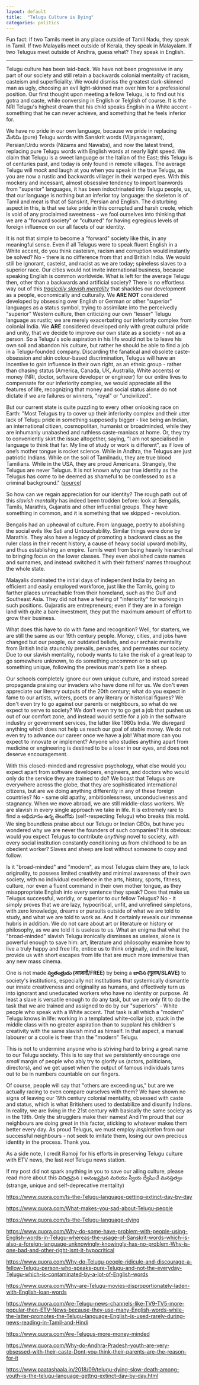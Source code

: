 ```yaml
---
layout: default
title:  "Telugu Culture is Dying"
categories: politics
---
```


Fun fact: If two Tamils meet in any place outside of Tamil Nadu, they speak in Tamil. If two Malayalis meet outside of Kerala, they speak in Malayalam. If two Telugus meet outside of Andhra, guess what? They speak in English.

<hr>

Telugu culture has been laid-back. We have not been progressive in any part of our society and still retain a backwards colonial mentality of racism, casteism and superficiality. We would dismiss the greatest dark-skinned man as ugly, choosing an evil light-skinned man over him for a professional position. Our first thought upon meeting a fellow Telugu, is to find out his gotra and caste, while conversing in English or Telglish of course. It is the NRI Telugu's highest dream that his child speaks English in a White accent - something that he can never achieve, and something that he feels inferior for.


We have no pride in our own language, because we pride in replacing మేలిమి (pure) Telugu words with Sanskrit words (Vijayanagaram), Persian/Urdu words (Nizams and Nawabs), and now the latest trend, replacing pure Telugu words with English words at nearly light speed. We claim that Telugu is a sweet language or the Italian of the East; this Telugu is of centuries past, and today is only found in remote villages. The average Telugu will _mock_ and laugh at you when you speak in the true Telugu, as you are now a rustic and backwards villager in their warped eyes. With this mockery and incessant, almost obsessive tendency to import loanwords from "superior" languages, it has been indoctrinated into Telugu people, us, that our language is nothing but an inferior toy language: the skeleton is of Tamil and meat is that of Sanskrit, Persian and English. The disturbing aspect in this, is that we take pride in this corrupted and harsh creole, which is void of any proclaimed sweetness - we fool ourselves into thinking that we are a "forward society" or "cultured" for having egregious levels of foreign influence on our all facets of our identity.


It is not that simple to become a "forward" society like this, in any meaningful sense. Even if all Telugus were to speak fluent English in a White accent, do you think casteism, racism and corruption would instantly be solved? No - there is no difference from that and British India. We would still be ignorant, casteist, and racist as we are today; spineless slaves to a superior race. Our cities would not invite international business, because speaking English is common worldwide. What is left for the average Telugu then, other than a backwards and artificial society? There is no effortless way out of this [*tragically slavish mentality*](https://www.quora.com/Why-do-Telugu-people-ridicule-and-discourage-a-fellow-Telugu-person-who-speaks-pure-Telugu-and-not-the-everyday-Telugu-which-is-contaminated-by-a-lot-of-English-words/answer/Subrahmanyam-Marripoodi) that shackles our development as a people, economically and culturally. We **ARE NOT** considered developed by obsessing over English or German or other "superior" languages as a status symbol, trying to assimilate into the perceivedly "superior" Western culture, then criticizing our own "lesser" Telugu language as rustic; we are merely exacerbating our inferiority complex from colonial India. We **ARE** considered developed only with great cultural pride and unity, that we decide to improve our own state as a society - not as a person. So a Telugu's sole aspiration in his life would not be to leave his own soil and abandon his culture, but rather he should be able to find a job in a Telugu-founded company. Discarding the fanatical and obsolete caste-obsession and skin colour-based discrimination, Telugus will have an incentive to gain influence in their own right, as an ethnic group - rather than chasing status (America, Canada, UK, Australia, White accents) or money (NRI, doctor, software developer or engineer) for our entire lives to compensate for our inferiority complex, we would appreciate all the features of life, recognizing that money and social status alone do not dictate if we are failures or winners, "royal" or "uncivilized".


But our current state is quite puzzling to every other onlooking race on Earth: "Most Telugus try to cover up their inferiority complex and their utter lack of Telugu pride in something supposedly bigger - like being an Indian, an international citizen, cosmopolitan, humanist or broadminded, while they are inhumanly unabashed and ruthless caste-maniacs at home. Or, they try to conveniently skirt the issue altogether, saying, “I am not specialised in language to think that far. My line of study or work is different”, as if love of one’s mother tongue is rocket science. While in Andhra, the Telugus are just patriotic Indians. While on the soil of Tamilnadu, they are true blood Tamilians. While in the USA, they are proud Americans. Strangely, the Telugus are never Telugus. It is not known why our true identity as the Telugus has come to be deemed as shameful to be confessed to as a criminal background." ([source](https://www.quora.com/Why-do-Telugu-people-ridicule-and-discourage-a-fellow-Telugu-person-who-speaks-pure-Telugu-and-not-the-everyday-Telugu-which-is-contaminated-by-a-lot-of-English-words/answer/Subrahmanyam-Marripoodi))


So how can we regain appreciation for our identity? The rough path out of this *slavish mentality* has indeed been trodden before: look at Bengalis, Tamils, Marathis, Gujaratis and other influential groups. They have something in common, and it is something that we skipped - revolution.


Bengalis had an upheaval of culture. From language, poetry to abolishing the social evils like Sati and Untouchability. Similar things were done by Marathis. They also have a legacy of promoting a backward class as the ruler class in their recent history, a cause of heavy social upward mobility, and thus establishing an empire. Tamils went from being heavily hierarchical to bringing focus on the lower classes. They even abolished caste names and surnames, and instead switched it with their fathers' names throughout the whole state.


Malayalis dominated the initial days of independent India by being an efficient and easily employed workforce, just like the Tamils, going to farther places unreachable from their homeland, such as the Gulf and Southeast Asia. They did not have a feeling of "inferiority" for working in such positions. Gujaratis are entrepreneurs; even if they are in a foreign land with quite a bare investment, they put the maximum amount of effort to grow their business.


What does this have to do with fame and recognition? Well, for starters, we are still the same as our 19th century people. Money, cities, and jobs have changed but our people, our outdated beliefs, and our archaic mentality from British India staunchly prevails, pervades, and permeates our society. Due to our slavish mentality, nobody wants to take the risk of a great leap to go somewhere unknown, to do something uncommon or to set up something unique, following the previous man's path like a sheep.


Our schools completely ignore our own unique culture, and instead spread propaganda praising our invaders who have done nil for us. We don't even appreciate our literary outputs of the 20th century; what do you expect in fame to our artists, writers, poets or any literary or historical figures? We don't even try to go against our parents or neighbours, so what do we expect to serve to society? We don't even try to go get a job that pushes us out of our comfort zone, and instead would settle for a job in the software industry or government services, the latter like 1980s India. We disregard anything which does not help us reach our goal of stable money. We do not even try to advance our career once we have a job! What more can you expect to innovate or implement? Anyone who studies anything apart from medicine or engineering is destined to be a loser in our eyes, and does not deserve encouragement.


With this closed-minded and regressive psychology, what else would you expect apart from software developers, engineers, and doctors who would only do the service they are trained to do? We boast that Telugus are everywhere across the globe, that they are sophisticated international citizens, but are we doing anything differently in any of these foreign countries? No - same old apathy, ambitionlessness, unconduciveness and stagnancy. When we move abroad, we are still middle-class workers. We are slavish in every single approach we take in life. It is extremely rare to find a అభిమానం ఉన్న తెలుగోడు (self-respecting Telugu) who breaks this mold. We sing boundless praise about our Telugu or Indian CEOs, but have you wondered why we are never the founders of such companies? It is obvious: would you expect Telugus to contribute *anything* novel to society, with every social institution constantly conditioning us from childhood to be an obedient worker? Slaves and sheep are lost without someone to copy and follow.


Is it "broad-minded" and "modern", as most Telugus claim they are, to lack originality, to possess limited creativity and minimal awareness of their own society, with no individual excellence in the arts, history, sports, fitness, culture, nor even a fluent command in their own mother tongue, as they misappropriate English into every sentence they speak? Does that make us Telugus successful, worldly, or superior to our fellow Telugus? No - it simply proves that we are lazy, hypocritical, unfit, and unrefined simpletons, with zero knowledge, dreams or pursuits outside of what we are told to study, and what we are told to work as. And it certainly reveals our immense hubris in addition. We do not care about art or literature or history or philosophy, as we are told it is useless to us. What an enigma that what the "broad-minded" slavish Telugu ironically dismisses as useless, alone is powerful enough to save him: art, literature and philosophy examine how to live a truly happy and free life, entice us to think originally, and in the least, provide us with short escapes from life that are much more immersive than any new mass cinema.


One is not made **స్వతంత్రుడు (आज़ादी/FREE)** by being a **బానిస (गुलाम/SLAVE)** to society's institutions, especially not institutions that systemically dismantle our innate creativeness and originality as humans, and effectively turn us into ignorant and uneducated workers who have no identity or purpose. At least a slave is versatile enough to do any task, but we are only fit to do the task that we are trained and assigned to do by our "superiors" - White people who speak with a White accent. That task is all which a "modern" Telugu knows in life: working in a templated white-collar job, stuck in the middle class with no greater aspiration than to supplant his children's creativity with the same slavish mind as himself. In that aspect, a manual labourer or a coolie is freer than the "modern" Telugu.


This is not to undermine anyone who is striving hard to bring a great name to our Telugu society. This is to say that we persistently encourage one *small* margin of people who ably try to glorify us (actors, politicians, directors), and we get upset when the output of famous individuals turns out to be in numbers countable on our fingers.


Of course, people will say that "others are exceeding us," but are we actually racing to even compare ourselves with them? We have shown no signs of leaving our 19th century colonial mentality, obsessed with caste and status, which is what Britishers used to destabilize and disunify Indians. In reality, we are living in the 21st century with basically the same society as in the 19th. Only the strugglers make their names! And I'm proud that our neighbours are doing great in this factor, sticking to whatever makes them better every day. As proud Telugus, we must employ *inspiration* from our successful neighbours - not seek to imitate them, losing our own precious identity in the process. Thank you.


As a side note, I credit Ramoji for his efforts in preserving Telugu culture with ETV news, the last *real* Telugu news station.


If my post did not spark anything in you to save our ailing culture, please read more about this విచిత్రమైన । అనుఖ్యమైన మరియు స్వీయ ద్వేషించే మనస్తత్వం (strange, unique and self-deprecative mentality)

<a href='https://www.quora.com/Is-the-Telugu-language-getting-extinct-day-by-day'>https://www.quora.com/Is-the-Telugu-language-getting-extinct-day-by-day</a>

<a href='https://www.quora.com/What-makes-you-sad-about-Telugu-people'>https://www.quora.com/What-makes-you-sad-about-Telugu-people</a>

<a href='https://www.quora.com/Is-the-Telugu-language-dying'>https://www.quora.com/Is-the-Telugu-language-dying</a>

<a href='https://www.quora.com/Why-do-some-have-problem-with-people-using-English-words-in-Telugu-whereas-the-usage-of-Sanskrit-words-which-is-also-a-foreign-language-unknowingly-knowingly-has-no-problem-Why-is-one-bad-and-other-right-isnt-it-hypocritical'>https://www.quora.com/Why-do-some-have-problem-with-people-using-English-words-in-Telugu-whereas-the-usage-of-Sanskrit-words-which-is-also-a-foreign-language-unknowingly-knowingly-has-no-problem-Why-is-one-bad-and-other-right-isnt-it-hypocritical</a>

<a href='https://www.quora.com/Why-do-Telugu-people-ridicule-and-discourage-a-fellow-Telugu-person-who-speaks-pure-Telugu-and-not-the-everyday-Telugu-which-is-contaminated-by-a-lot-of-English-words'>https://www.quora.com/Why-do-Telugu-people-ridicule-and-discourage-a-fellow-Telugu-person-who-speaks-pure-Telugu-and-not-the-everyday-Telugu-which-is-contaminated-by-a-lot-of-English-words</a>

<a href='https://www.quora.com/Why-are-Telugu-movies-disproportionately-laden-with-English-loan-words'>https://www.quora.com/Why-are-Telugu-movies-disproportionately-laden-with-English-loan-words</a>

<a href='https://www.quora.com/Are-Telugu-news-channels-like-TV9-TV5-more-popular-then-ETV-News-because-they-use-many-English-words-while-the-latter-promotes-the-Telugu-language-English-is-used-rarely-during-news-reading-in-Tamil-and-Hindi'>https://www.quora.com/Are-Telugu-news-channels-like-TV9-TV5-more-popular-then-ETV-News-because-they-use-many-English-words-while-the-latter-promotes-the-Telugu-language-English-is-used-rarely-during-news-reading-in-Tamil-and-Hindi</a>

<a href='https://www.quora.com/Are-Telugus-more-money-minded'>https://www.quora.com/Are-Telugus-more-money-minded</a>

<a href='https://www.quora.com/Why-do-Andhra-Pradesh-youth-are-very-obsessed-with-their-caste-Dont-you-think-their-parents-are-the-reason-for-it'>https://www.quora.com/Why-do-Andhra-Pradesh-youth-are-very-obsessed-with-their-caste-Dont-you-think-their-parents-are-the-reason-for-it</a>

<a href='https://www.paatashaala.in/2018/09/telugu-dying-slow-death-among-youth-is-the-telugu-language-gettng-extinct-day-by-day.html'>https://www.paatashaala.in/2018/09/telugu-dying-slow-death-among-youth-is-the-telugu-language-gettng-extinct-day-by-day.html</a>
